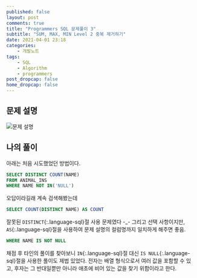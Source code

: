 ```yaml
---
published: false
layout: post
comments: true
title: "Programmers SQL 문제풀이 3"
subtitle: "SUM, MAX, MIN Level 2 중복 제거하기"
date: 2021-04-01 23:18
categories:
    - 개발노트
tags:
    - SQL
    - Algorithm
    - programmers
post_dropcap: false
home_dropcap: false
---
```


## 문제 설명

![문제 설명](//cdn.jsdelivr.net/gh/selosele/selosele.github.io/assets/images/post/programmers-sql-59408_img01.png)

## 나의 풀이

아래는 처음 시도했었던 방법이다.

```sql
SELECT DISTINCT COUNT(NAME)
FROM ANIMAL_INS
WHERE NAME NOT IN('NULL')
```

오답이라길래 계속 검색해봤는데

```sql
SELECT COUNT(DISTINCT NAME) AS COUNT
```

잘못된 ```DISTINCT```{:.language-sql}절 사용 문제였다 -_- 그리고 선택 사항이지만, ```AS```{:.language-sql}절을 사용하여 문제 설명의 컬럼명까지 일치하게 해주면 좋음.

```sql
WHERE NAME IS NOT NULL
```

채점 후 타인의 풀이를 찾아보니 ```IN```{:.language-sql}절 대신 ```IS NULL```{:.language-sql}절을 사용한 풀이도 제법 있었다. 전자는 배열 형식으로서 여러 값을 포함할 수 있고, 후자는 그 반대일뿐만 아니라 애초에 비어 있는 값을 찾기 위함이라고 한다.